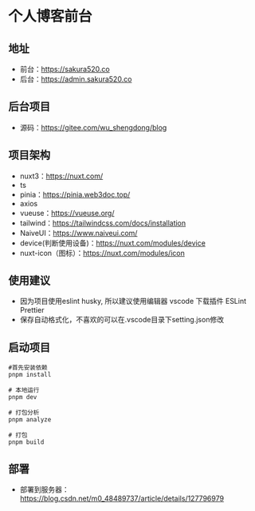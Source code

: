 # 个人博客前台

## 地址
- 前台：<a href="https://sakura520.co" target="_blank">https://sakura520.co</a>
- 后台：<a href="https://admin.sakura520.co" target="_blank">https://admin.sakura520.co</a>

## 后台项目

- 源码：https://gitee.com/wu_shengdong/blog

## 项目架构
- nuxt3：https://nuxt.com/
- ts 
- pinia：https://pinia.web3doc.top/
- axios 
- vueuse：https://vueuse.org/
- tailwind：https://tailwindcss.com/docs/installation
- NaiveUI：https://www.naiveui.com/
- device(判断使用设备)：https://nuxt.com/modules/device
- nuxt-icon（图标）：https://nuxt.com/modules/icon

## 使用建议
- 因为项目使用eslint husky, 所以建议使用编辑器 vscode 下载插件 ESLint Prettier
- 保存自动格式化，不喜欢的可以在.vscode目录下setting.json修改


## 启动项目
```shell
#首先安装依赖
pnpm install

# 本地运行
pnpm dev

# 打包分析
pnpm analyze

# 打包
pnpm build

```

## 部署
- 部署到服务器：<a href="https://blog.csdn.net/m0_48489737/article/details/127796979" target="_blank">https://blog.csdn.net/m0_48489737/article/details/127796979</a>